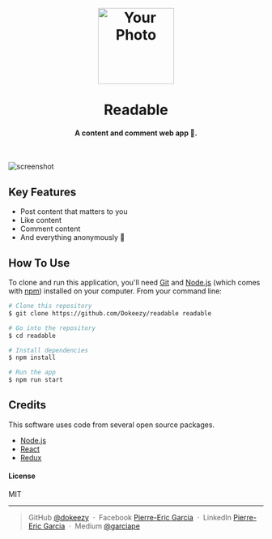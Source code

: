 <h1 align="center">
<br>
<a href="#"><img src="https://yourphotourl.com" alt="Your Photo" width="150"></a>
<br>
  <br>
  Readable
  <br>
</h1>

<h4 align="center">A content and comment web app 💬.</h4>

<br>

![screenshot](https://yourscreenshoturl.com)

## Key Features

* Post content that matters to you
* Like content
* Comment content
* And everything anonymously 👻


## How To Use

To clone and run this application, you'll need [Git](https://git-scm.com) and [Node.js](https://nodejs.org/en/download/) (which comes with [npm](http://npmjs.com)) installed on your computer. From your command line:

```bash
# Clone this repository
$ git clone https://github.com/Dokeezy/readable readable

# Go into the repository
$ cd readable

# Install dependencies
$ npm install

# Run the app
$ npm run start
```

## Credits

This software uses code from several open source packages.

- [Node.js](https://nodejs.org/)
- [React](https://facebook.github.io/react/)
- [Redux](http://redux.js.org/)

#### License

MIT

---

> GitHub [@dokeezy](https://github.com/Dokeezy) &nbsp;&middot;&nbsp;
> Facebook [Pierre-Eric Garcia](https://www.facebook.com/pierreeric.garcia.1) &nbsp;&middot;&nbsp;
> LinkedIn [Pierre-Eric Garcia](https://www.linkedin.com/in/pierre-eric-garcia) &nbsp;&middot;&nbsp;
> Medium [@garciape](https://medium.com/@garciape)
